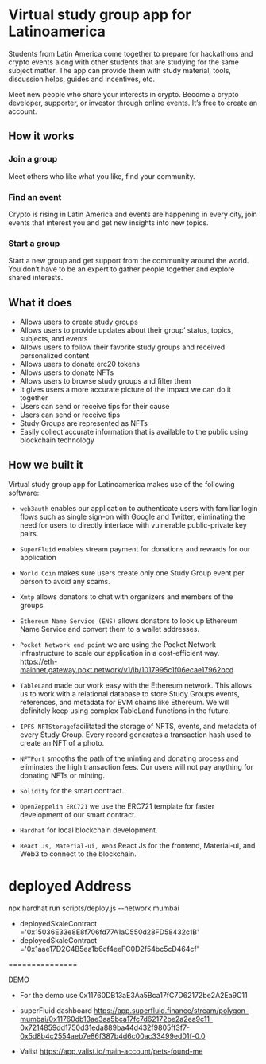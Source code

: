 # Virtual study group app for Latinoamerica

Students from Latin America come together to prepare for hackathons and crypto events along with other students that are studying for the same subject matter. The app can provide them with study material, tools, discussion helps, guides and incentives, etc.

Meet new people who share your interests in crypto. Become a crypto developer, supporter, or investor through online events. It’s free to create an account.

## How it works

### Join a group

Meet others who like what you like, find your community.

### Find an event

Crypto is rising in Latin America and events are happening in every city, join events that interest you and get new insights into new topics.

### Start a group

Start a new group and get support from the community around the world. You don’t have to be an expert to gather people together and explore shared interests.

## What it does

- Allows users to create study groups
- Allows users to provide updates about their group’ status, topics, subjects, and events
- Allows users to follow their favorite study groups and received personalized content
- Allows users to donate erc20 tokens
- Allows users to donate NFTs
- Allows users to browse study groups and filter them
- It gives users a more accurate picture of the impact we can do it together
- Users can send or receive tips for their cause
- Users can send or receive tips
- Study Groups are represented as NFTs
- Easily collect accurate information that is available to the public using blockchain technology

## How we built it

Virtual study group app for Latinoamerica makes use of the following software:

- `web3auth` enables our application to authenticate users with familiar login flows such as single sign-on with Google and Twitter, eliminating the need for users to directly interface with vulnerable public-private key pairs.

* `SuperFluid` enables stream payment for donations and rewards for our application

* `World Coin` makes sure users create only one Study Group event per person to avoid any scams.

* `Xmtp` allows donators to chat with organizers and members of the groups.

* `Ethereum Name Service (ENS)` allows donators to look up Ethereum Name Service and convert them to a wallet addresses.

* `Pocket Network end point` we are using the Pocket Network infrastructure to scale our application in a cost-efficient way.
  https://eth-mainnet.gateway.pokt.network/v1/lb/1017995c1f06ecae17962bcd

* `TableLand` made our work easy with the Ethereum network. This allows us to work with a relational database to store Study Groups events, references, and metadata for EVM chains like Ethereum. We will definitely keep using complex TableLand functions in the future.

- `IPFS NFTStorage`facilitated the storage of NFTS, events, and metadata of every Study Group. Every record generates a transaction hash used to create an NFT of a photo.

- `NFTPort` smooths the path of the minting and donating process and eliminates the high transaction fees. Our users will not pay anything for donating NFTs or minting.
- `Solidity` for the smart contract.
- `OpenZeppelin ERC721` we use the ERC721 template for faster development of our smart contract.
- `Hardhat` for local blockchain development.
- `React Js, Material-ui, Web3` React Js for the frontend, Material-ui, and Web3 to connect to the blockchain.

# deployed Address

npx hardhat run scripts/deploy.js --network mumbai

- deployedSkaleContract ='0x15036E33e8E8f706fd77A1aC550d28FD58432c1B'
- deployedSkaleContract ='0x1aae17D2C4B5ea1b6cf4eeFC0D2f54bc5cD464cf'

===============

DEMO

- For the demo use 0x11760DB13aE3Aa5Bca17fC7D62172be2A2Ea9C11
- superFluid dashboard
  https://app.superfluid.finance/stream/polygon-mumbai/0x11760db13ae3aa5bca17fc7d62172be2a2ea9c11-0x7214859dd1750d31eda889ba44d432f9805ff3f7-0x5d8b4c2554aeb7e86f387b4d6c00ac33499ed01f-0.0

- Valist https://app.valist.io/main-account/pets-found-me
